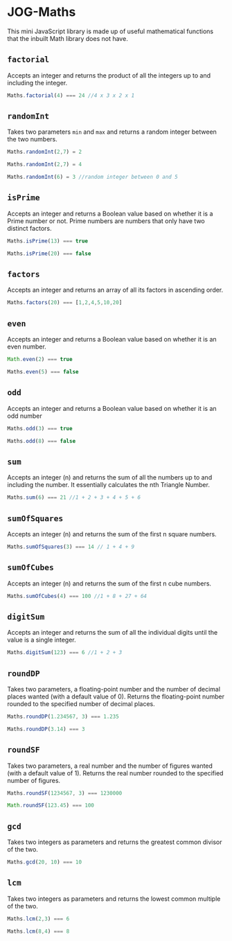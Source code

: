 # JOG-Maths

This mini JavaScript library is made up of useful mathematical functions that the inbuilt Math library does not have. 

## `factorial`
Accepts an integer and returns the product of all the integers up to and including the integer.
```javascript
Maths.factorial(4) === 24 //4 x 3 x 2 x 1
```

## `randomInt`
Takes two parameters `min` and `max` and returns a random integer between the two numbers.
```javascript
Maths.randomInt(2,7) = 2

Maths.randomInt(2,7) = 4

Maths.randomInt(6) = 3 //random integer between 0 and 5
```

## `isPrime`
Accepts an integer and returns a Boolean value based on whether it is a Prime number or not. Prime numbers are numbers that only have two distinct factors.
```javascript
Maths.isPrime(13) === true

Maths.isPrime(20) === false
```

## `factors`
Accepts an integer and returns an array of all its factors in ascending order.
```javascript
Maths.factors(20) === [1,2,4,5,10,20]
```

## `even`
Accepts an integer and returns a Boolean value based on whether it is an even number.
```javascript
Math.even(2) === true

Maths.even(5) === false
```

## `odd`
Accepts an integer and returns a Boolean value based on whether it is an odd number
```javascript
Maths.odd(3) === true

Maths.odd(8) === false
```

## `sum`
Accepts an integer (n) and returns the sum of all the numbers up to and including the number. It essentially calculates the nth Triangle Number. 
```javascript
Maths.sum(6) === 21 //1 + 2 + 3 + 4 + 5 + 6
```

## `sumOfSquares`
Accepts an integer (n) and returns the sum of the first n square numbers.
```javascript
Maths.sumOfSquares(3) === 14 // 1 + 4 + 9
```

## `sumOfCubes`
Accepts an integer (n) and returns the sum of the first n cube numbers.
```javascript
Maths.sumOfCubes(4) === 100 //1 + 8 + 27 + 64
```

## `digitSum`
Accepts an integer and returns the sum of all the individual digits until the value is a single integer.
```javascript
Maths.digitSum(123) === 6 //1 + 2 + 3
```

## `roundDP`
Takes two parameters, a floating-point number and the number of decimal places wanted (with a default value of 0). Returns the floating-point number rounded to the specified number of decimal places.
```javascript
Maths.roundDP(1.234567, 3) === 1.235

Maths.roundDP(3.14) === 3
```

## `roundSF`
Takes two parameters, a real number and the number of figures wanted (with a default value of 1). Returns the real number rounded to the specified number of figures.
```javascript
Maths.roundSF(1234567, 3) === 1230000

Math.roundSF(123.45) === 100
```

## `gcd`
Takes two integers as parameters and returns the greatest common divisor of the two.
```javascript
Maths.gcd(20, 10) === 10
```

## `lcm`
Takes two integers as parameters and returns the lowest common multiple of the two.
```javascript
Maths.lcm(2,3) === 6

Maths.lcm(8,4) === 8
```
